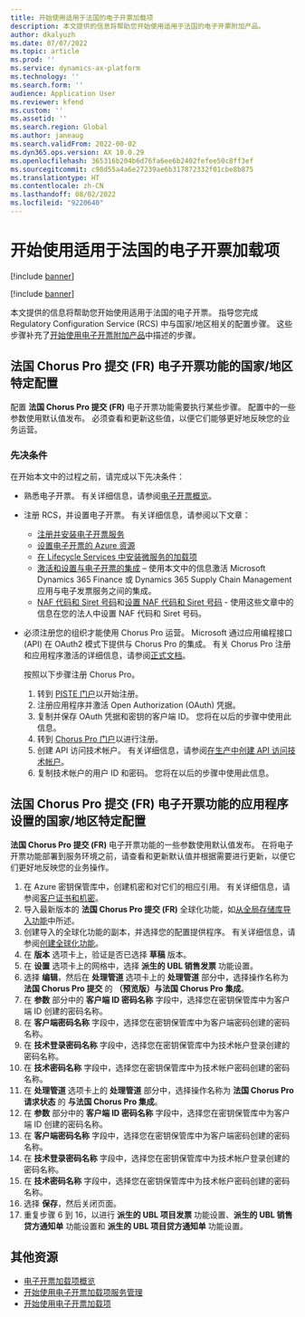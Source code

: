 ```yaml
---
title: 开始使用适用于法国的电子开票加载项
description: 本文提供的信息将帮助您开始使用适用于法国的电子开票附加产品。
author: dkalyuzh
ms.date: 07/07/2022
ms.topic: article
ms.prod: ''
ms.service: dynamics-ax-platform
ms.technology: ''
ms.search.form: ''
audience: Application User
ms.reviewer: kfend
ms.custom: ''
ms.assetid: ''
ms.search.region: Global
ms.author: janeaug
ms.search.validFrom: 2022-00-02
ms.dyn365.ops.version: AX 10.0.29
ms.openlocfilehash: 365316b204b6d76fa6ee6b2402fefee50c8ff3ef
ms.sourcegitcommit: c98d55a4a6e27239ae6b317872332f01cbe8b875
ms.translationtype: HT
ms.contentlocale: zh-CN
ms.lasthandoff: 08/02/2022
ms.locfileid: "9220640"
---
```

# <a name="get-started-with-the-electronic-invoicing-add-on-for-france"></a>开始使用适用于法国的电子开票加载项

[!include [banner](../includes/banner.md)]

[!include [banner](../includes/preview-banner.md)]

本文提供的信息将帮助您开始使用适用于法国的电子开票。 指导您完成 Regulatory Configuration Service (RCS) 中与国家/地区相关的配置步骤。 这些步骤补充了[开始使用电子开票附加产品](e-invoicing-get-started.md)中描述的步骤。

## <a name="country-specific-configuration-for-french-chorus-pro-submission-fr-electronic-invoicing-feature"></a>法国 Chorus Pro 提交 (FR) 电子开票功能的国家/地区特定配置

配置 **法国 Chorus Pro 提交 (FR)** 电子开票功能需要执行某些步骤。 配置中的一些参数使用默认值发布。 必须查看和更新这些值，以便它们能够更好地反映您的业务运营。

### <a name="prerequisites"></a>先决条件

在开始本文中的过程之前，请完成以下先决条件：

- 熟悉电子开票。 有关详细信息，请参阅[电子开票概览](e-invoicing-service-overview.md)。
- 注册 RCS，并设置电子开票。 有关详细信息，请参阅以下文章：

    - [注册并安装电子开票服务](e-invoicing-sign-up-install.md)
    - [设置电子开票的 Azure 资源](e-invoicing-set-up-azure-resources.md)
    - [在 Lifecycle Services 中安装微服务的加载项](e-invoicing-install-add-in-microservices-lcs.md)
    - [激活和设置与电子开票的集成](e-invoicing-activate-setup-integration.md) – 使用本文中的信息激活 Microsoft Dynamics 365 Finance 或 Dynamics 365 Supply Chain Management 应用与电子发票服务之间的集成。
    - [NAF 代码和 Siret 号码](emea-fra-naf-codes-siret-numbers.md)和[设置 NAF 代码和 Siret 号码](tasks/fr-00003-naf-codes-siret-numbers.md) - 使用这些文章中的信息在您的法人中设置 NAF 代码和 Siret 号码。 

- 必须注册您的组织才能使用 Chorus Pro 运营。 Microsoft 通过应用编程接口 (API) 在 OAuth2 模式下提供与 Chorus Pro 的集成。 有关 Chorus Pro 注册和应用程序激活的详细信息，请参阅[正式文档](https://communaute.chorus-pro.gouv.fr/documentation/help-for-api-developers-in-oauth2-mode/)。

    按照以下步骤注册 Chorus Pro。

    1. 转到 [PISTE 门户](https://piste.gouv.fr/en/component/apiportal/registration)以开始注册。 
    2. 注册应用程序并激活 Open Authorization (OAuth) 凭据。
    3. 复制并保存 OAuth 凭据和密钥的客户端 ID。 您将在以后的步骤中使用此信息。
    4. 转到 [Chorus Pro 门户](https://portail.chorus-pro.gouv.fr/aife_csm/?id=aife_enrollment)以进行注册。 
    5. 创建 API 访问技术帐户。 有关详细信息，请参阅[在生产中创建 API 访问技术帐户](https://communaute.chorus-pro.gouv.fr/documentation/creation-of-a-technical-account-for-an-api-access-in-production/)。
    6. 复制技术帐户的用户 ID 和密码。 您将在以后的步骤中使用此信息。

## <a name="country-specific-configuration-of-the-application-setup-for-the-french-chorus-pro-submission-fr-electronic-invoicing-feature"></a>法国 Chorus Pro 提交 (FR) 电子开票功能的应用程序设置的国家/地区特定配置

**法国 Chorus Pro 提交 (FR)** 电子开票功能的一些参数使用默认值发布。 在将电子开票功能部署到服务环境之前，请查看和更新默认值并根据需要进行更新，以便它们更好地反映您的业务操作。

1. 在 Azure 密钥保管库中，创建机密和对它们的相应引用。 有关详细信息，请参阅[客户证书和机密](e-invoicing-customer-certificates-secrets.md)。
2. 导入最新版本的 **法国 Chorus Pro 提交 (FR)** 全球化功能，如[从全局存储库导入功能](e-invoicing-import-feature-global-repository.md)中所述。
3. 创建导入的全球化功能的副本，并选择您的配置提供程序。 有关详细信息，请参阅[创建全球化功能](e-invoicing-create-new-globalization-feature.md)。
4. 在 **版本** 选项卡上，验证是否已选择 **草稿** 版本。
5. 在 **设置** 选项卡上的网格中，选择 **派生的 UBL 销售发票** 功能设置。
6. 选择 **编辑**，然后在 **处理管道** 选项卡上的 **处理管道** 部分中，选择操作名称为 **法国 Chorus Pro 提交** 的 **（预览版）与法国 Chorus Pro 集成**。
7. 在 **参数** 部分中的 **客户端 ID 密码名称** 字段中，选择您在密钥保管库中为客户端 ID 创建的密码名称。
8. 在 **客户端密码名称** 字段中，选择您在密钥保管库中为客户端密码创建的密码名称。
9. 在 **技术登录密码名称** 字段中，选择您在密钥保管库中为技术帐户登录创建的密码名称。
10. 在 **技术密码名称** 字段中，选择您在密钥保管库中为技术帐户密码创建的密码名称。
11. 在 **处理管道** 选项卡上的 **处理管道** 部分中，选择操作名称为 **法国 Chorus Pro 请求状态** 的 **与法国 Chorus Pro 集成**。
12. 在 **参数** 部分中的 **客户端 ID 密码名称** 字段中，选择您在密钥保管库中为客户端 ID 创建的密码名称。
13. 在 **客户端密码名称** 字段中，选择您在密钥保管库中为客户端密码创建的密码名称。
14. 在 **技术登录密码名称** 字段中，选择您在密钥保管库中为技术帐户登录创建的密码名称。
15. 在 **技术密码名称** 字段中，选择您在密钥保管库中为技术帐户密码创建的密码名称。
16. 选择 **保存**，然后关闭页面。
17. 重复步骤 6 到 16，以进行 **派生的 UBL 项目发票** 功能设置、**派生的 UBL 销售贷方通知单** 功能设置和 **派生的 UBL 项目贷方通知单** 功能设置。

## <a name="additional-resources"></a>其他资源

- [电子开票加载项概览](e-invoicing-service-overview.md)
- [开始使用电子开票加载项服务管理](e-invoicing-get-started-service-administration.md)
- [开始使用电子开票加载项](e-invoicing-get-started.md)
